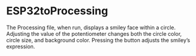 # ESP32toProcessing
The Processing file, when run, displays a smiley face within a circle. Adjusting the value of the potentiometer changes both the circle color, circle size, and background color. Pressing the button adjusts the smiley’s expression.
